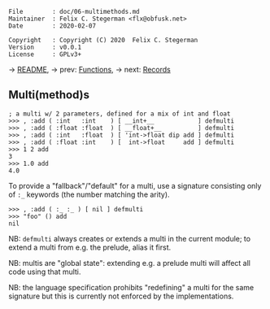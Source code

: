 <!-- {{{1 -->

    File        : doc/06-multimethods.md
    Maintainer  : Felix C. Stegerman <flx@obfusk.net>
    Date        : 2020-02-07

    Copyright   : Copyright (C) 2020  Felix C. Stegerman
    Version     : v0.0.1
    License     : GPLv3+

<!-- }}}1 -->

→ [README](../README.md),
→ prev: [Functions](05-functions.md),
→ next: [Records](07-records.md)

## Multi(method)s

```koneko
; a multi w/ 2 parameters, defined for a mix of int and float
>>> , :add ( :int   :int    ) [ __int+__            ] defmulti
>>> , :add ( :float :float  ) [ __float+__          ] defmulti
>>> , :add ( :int   :float  ) [ 'int->float dip add ] defmulti
>>> , :add ( :float :int    ) [  int->float     add ] defmulti
>>> 1 2 add
3
>>> 1.0 add
4.0
```

To provide a "fallback"/"default" for a multi, use a signature
consisting only of `:_` keywords (the number matching the arity).

```koneko
>>> , :add ( :_ :_ ) [ nil ] defmulti
>>> "foo" () add
nil
```

NB: `defmulti` always creates or extends a multi in the current
module; to extend a multi from e.g. the prelude, alias it first.

NB: multis are "global state": extending e.g. a prelude multi will
affect all code using that multi.

NB: the language specification prohibits "redefining" a multi for the
same signature but this is currently not enforced by the
implementations.

<!-- vim: set tw=70 sw=2 sts=2 et fdm=marker : -->

